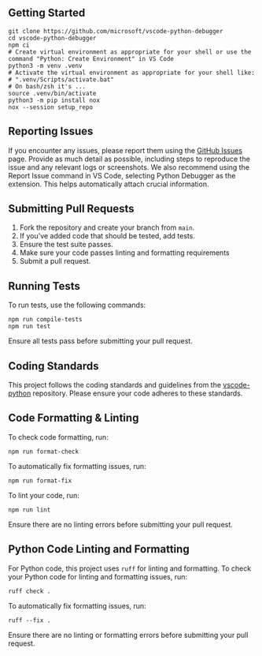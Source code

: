 ## Getting Started

```
git clone https://github.com/microsoft/vscode-python-debugger
cd vscode-python-debugger
npm ci
# Create virtual environment as appropriate for your shell or use the command "Python: Create Environment" in VS Code
python3 -m venv .venv
# Activate the virtual environment as appropriate for your shell like:
# ".venv/Scripts/activate.bat"
# On bash/zsh it's ...
source .venv/bin/activate
python3 -m pip install nox
nox --session setup_repo
```

## Reporting Issues

If you encounter any issues, please report them using the [GitHub Issues](https://github.com/microsoft/vscode-python-debugger/issues) page. Provide as much detail as possible, including steps to reproduce the issue and any relevant logs or screenshots. We also recommend using the Report Issue command in VS Code, selecting Python Debugger as the extension. This helps automatically attach crucial information.

## Submitting Pull Requests

1. Fork the repository and create your branch from `main`.
2. If you've added code that should be tested, add tests.
3. Ensure the test suite passes.
4. Make sure your code passes linting and formatting requirements
5. Submit a pull request.

## Running Tests

To run tests, use the following commands:

```
npm run compile-tests
npm run test
```

Ensure all tests pass before submitting your pull request.

## Coding Standards

This project follows the coding standards and guidelines from the [vscode-python](https://github.com/microsoft/vscode-python/wiki/Coding#guidelines) repository. Please ensure your code adheres to these standards.

## Code Formatting & Linting

To check code formatting, run:

```
npm run format-check
```

To automatically fix formatting issues, run:

```
npm run format-fix
```

To lint your code, run:

```
npm run lint
```

Ensure there are no linting errors before submitting your pull request.

## Python Code Linting and Formatting

For Python code, this project uses `ruff` for linting and formatting. To check your Python code for linting and formatting issues, run:

```
ruff check .
```

To automatically fix formatting issues, run:

```
ruff --fix .
```

Ensure there are no linting or formatting errors before submitting your pull request.

